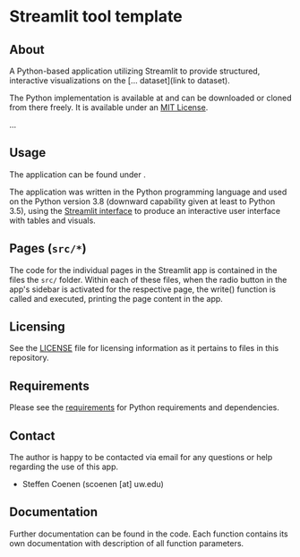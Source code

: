 # Streamlit tool template

## About

A Python-based application utilizing Streamlit to provide structured, interactive visualizations on the [... dataset](link to dataset).

The Python implementation is available at <link to GitHub repository> and can be downloaded or cloned from there freely. It is available under an [MIT License](LICENSE).

...


## Usage

The application can be found under <link to launched Streamlit app>.

The application was written in the Python programming language and used on the Python version 3.8 (downward capability given at least to Python 3.5), using the [Streamlit interface](https://streamlit.io/) to produce an interactive user interface with tables and visuals.


## Pages (`src/*`)

The code for the individual pages in the Streamlit app is contained in the files the `src/` folder. Within each of these files, when the radio button in the app's sidebar is activated for the respective page, the write() function is called and executed, printing the page content in the app.


## Licensing

See the [LICENSE](LICENSE) file for licensing information as it pertains to files in this repository.


## Requirements

Please see the [requirements](requirements.txt) for Python requirements and dependencies.


## Contact

The author is happy to be contacted via email for any questions or help regarding the use of this app.

+ Steffen Coenen (scoenen [at] uw.edu)


## Documentation

Further documentation can be found in the code. Each function contains its own documentation with description of all function parameters.
